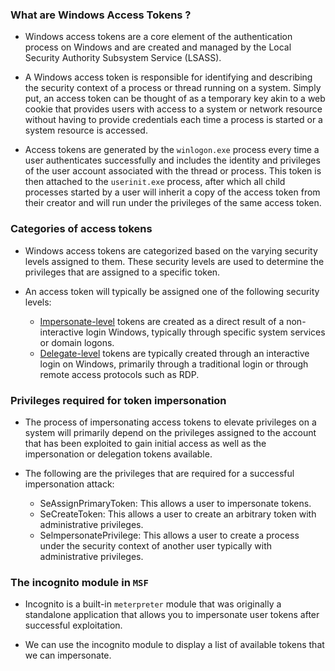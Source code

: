 
### What are Windows Access Tokens ?

- Windows access tokens are a core element of the authentication process on Windows and are created and managed by the Local Security Authority Subsystem Service (LSASS).

- A Windows access token is responsible for identifying and describing the security context of a process or thread running on a system. Simply put, an access token can be thought of as a temporary key akin to a web cookie that provides users with access to a system or network resource without having to provide credentials each time a process is started or a system resource is accessed.

- Access tokens are generated by the `winlogon.exe` process every time a user authenticates successfully and includes the identity and privileges of the user account associated with the thread or process. This token is then attached to the `userinit.exe` process, after which all child processes started by a user will inherit a copy of the access token from their creator and will run under the privileges of the same access token.

### Categories of access tokens

- Windows access tokens are categorized based on the varying security levels assigned to them. These security levels are used to determine the privileges that are assigned to a specific token.

- An access token will typically be assigned one of the following security levels:
	+ <U>Impersonate-level</U> tokens are created as a direct result of a non-interactive login Windows, typically through specific system services or domain logons.
	+ <u>Delegate-level</u> tokens are typically created through an interactive login on Windows, primarily through a traditional login or through remote access protocols such as RDP.

### Privileges required for token impersonation

- The process of impersonating access tokens to elevate privileges on a system will primarily depend on the privileges assigned to the account that has been exploited to gain initial access as well as the impersonation or delegation tokens available.

- The following are the privileges that are required for a successful impersonation attack:
	+ SeAssignPrimaryToken: This allows a user to impersonate tokens.
	+ SeCreateToken: This allows a user to create an arbitrary token with administrative privileges.
	+ SelmpersonatePrivilege: This allows a user to create a process under the security context of another user typically with administrative privileges.

### The incognito module in `MSF`

- Incognito is a built-in `meterpreter` module that was originally a standalone application that allows you to impersonate user tokens after successful exploitation.

- We can use the incognito module to display a list of available tokens that we can impersonate.